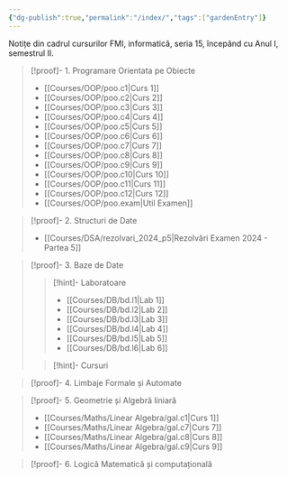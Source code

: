 ```yaml
---
{"dg-publish":true,"permalink":"/index/","tags":["gardenEntry"]}
---
```


Notițe din cadrul cursurilor FMI, informatică, seria 15, începând cu Anul I, semestrul II. 

>[!proof]- 1. Programare Orientata pe Obiecte 	
>- [[Courses/OOP/poo.c1\|Curs 1]]
>- [[Courses/OOP/poo.c2\|Curs 2]]
>- [[Courses/OOP/poo.c3\|Curs 3]]
>- [[Courses/OOP/poo.c4\|Curs 4]]
>- [[Courses/OOP/poo.c5\|Curs 5]]
>- [[Courses/OOP/poo.c6\|Curs 6]]
>- [[Courses/OOP/poo.c7\|Curs 7]]
>- [[Courses/OOP/poo.c8\|Curs 8]]
>- [[Courses/OOP/poo.c9\|Curs 9]]
>- [[Courses/OOP/poo.c10\|Curs 10]]
>- [[Courses/OOP/poo.c11\|Curs 11]]
>- [[Courses/OOP/poo.c12\|Curs 12]]
>- [[Courses/OOP/poo.exam\|Util Examen]]

>[!proof]- 2. Structuri de Date 
>- [[Courses/DSA/rezolvari_2024_p5\|Rezolvări Examen 2024 - Partea 5]]


>[!proof]- 3. Baze de Date
>>[!hint]- Laboratoare
>>- [[Courses/DB/bd.l1\|Lab 1]]
>>- [[Courses/DB/bd.l2\|Lab 2]]
>>- [[Courses/DB/bd.l3\|Lab 3]]
>>- [[Courses/DB/bd.l4\|Lab 4]]
>>- [[Courses/DB/bd.l5\|Lab 5]]
>>- [[Courses/DB/bd.l6\|Lab 6]]
>
>>[!hint]- Cursuri

>[!proof]- 4. Limbaje Formale și Automate

>[!proof]- 5. Geometrie și Algebră liniară
>- [[Courses/Maths/Linear Algebra/gal.c1\|Curs 1]]
>- [[Courses/Maths/Linear Algebra/gal.c7\|Curs 7]]
>- [[Courses/Maths/Linear Algebra/gal.c8\|Curs 8]]
>- [[Courses/Maths/Linear Algebra/gal.c9\|Curs 9]]

>[!proof]- 6. Logică Matematică și computațională

